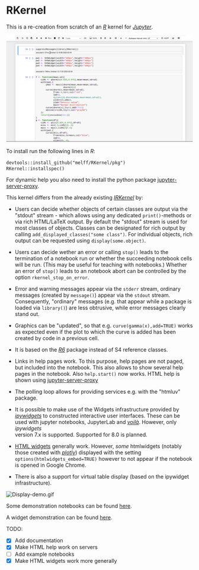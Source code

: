 # RKernel

This is a re-creation from scratch of an [*R*](http://www.r-project.org) kernel
for [*Jupyter*](http://juypter.org).

![Interactive-distributions-demo.gif](gifs/Interactive-distributions-demo.gif)

To install run the following lines in *R*:

```{r}
devtools::install_github("melff/RKernel/pkg")
RKernel::installspec()
```
For dynamic help you also need to install the python package [jupyter-server-proxy](https://pypi.org/project/jupyter-server-proxy/).

This kernel differs from the already existing [*IRKernel*](http://irkernel.github.io) by:

  - Users can decide whether objects of certain classes are output via the 
    "stdout" stream - which allows using any dedicated `print()`-methods
    or via rich HTML/LaTeX output. By default the "stdout" stream is used 
    for most classes of objects. Classes can be designated for rich output 
    by calling `add_displayed_classes("some class")`. For individual objects,
    rich output can be requested using `display(some.object)`.
  - Users can decide wether an error or calling `stop()` leads to the termination
    of a notebook run or whether the succeeding notebook cells will be run.
    (This may be useful for teaching with notebooks.) Whether an error of `stop()` 
    leads to an notebook abort can be controlled by the option 
    `rkernel_stop_on_error`. 
  - Error and warning messages appear via the `stderr` stream, ordinary messages
    (created by `message()`) appear via the `stdout` stream. Consequently,
    "ordinary" messages (e.g. that appear while a package is loaded via
    `library()`) are less obtrusive, while error messages clearly stand out. 
  - Graphics can be "updated", so that e.g. `curve(gamma(x),add=TRUE)` 
    works as expected even if the 
    plot to which the curve is added has been created by code in a previous cell. 
  - It is based on the [*R6*](https://cran.r-project.org/package=R6) package
    instead of S4 reference classes.
  - Links in help pages work. To this purpose, help pages are not paged, but included
    into the notebook. This also allows to show several help pages in the notebook.
    Also `help.start()` now works. HTML help is shown using [jupyter-server-proxy](https://pypi.org/project/jupyter-server-proxy/)
  - The polling loop allows for providing services e.g. with the "htmluv"
    package.
  - It is possible to make use of the Widgets infrastructure provided by
    [*ipywidgets*](https://ipywidgets.readthedocs.io) to constructed interactive
    user interfaces. These can be used with jupyter notebooks, JupyterLab and
    [*voilà*](https://voila.readthedocs.io). However, only *ipywidgets*  
    version 7.x is supported. Supported for 8.0 is planned.
  - [HTML widgets](https://cran.r-project.org/package=htmlwidgets) generally
    work. However, *some* htmlwidgets (notably those created with
    [*plotly*](https://plotly.com/r/)) displayed with the setting
    `options(htmlwidgets_embed=TRUE)` however to not appear if the notebook is 
    opened in Google Chrome. 
    
  - There is also a support for virtual table display (based on the ipywidget
    infrastructure).
    
![Display-demo.gif](gifs/Display-demo.gif)
   
    
Some demonstration notebooks can be found [here](https://tmphub.elff.eu/user-redirect/).
    
A widget demonstration can be found [here](https://tmphub.elff.eu/user-redirect/voila/render/RKernel-demo-interact-linear-regression.ipynb).
    
TODO:

  - [x] Add documentation
  - [x] Make HTML help work on servers
  - [ ] Add example notebooks
  - [x] Make HTML widgets work more generally
